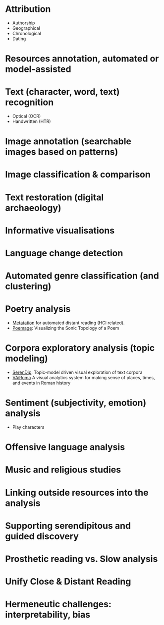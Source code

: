 
# Attribution 
 * Αuthorship
 * Geographical
 * Chronological
 * Dating

# Resources annotation, automated or model-assisted

# Text (character, word, text) recognition
 * Optical (OCR)
 * Handwritten (HTR)

# Image annotation (searchable images based on patterns)

# Image classification & comparison

# Text restoration (digital archaeology)

# Informative visualisations

# Language change detection

# Automated genre classification (and clustering)

# Poetry analysis
  * [Metatation](https://dl.acm.org/doi/10.1145/3131609) for automated distant reading (HCI related).
  * [Poemage](https://www.cs.utah.edu/~miriah/publications/poemage.pdf): Visualizing the Sonic Topology of a Poem

# Corpora exploratory analysis (topic modeling)
  * [SerenDip](https://graphics.cs.wisc.edu/Papers/2014/AKVWG14/Preprint.pdf): Topic-model driven visual exploration of text corpora
  * [VAiRoma](https://www.researchgate.net/publication/282526444_VAiRoma_A_Visual_Analytics_System_for_Making_Sense_of_Places_Times_and_Events_in_Roman_History) A visual analytics system for making sense of places, times, and events in Roman history

# Sentiment (subjectivity, emotion) analysis
 * Play characters

# Offensive language analysis

# Music and religious studies

# Linking outside resources into the analysis
# Supporting serendipitous and guided discovery
# Prosthetic reading vs. Slow analysis
# Unify Close & Distant Reading  
# Hermeneutic challenges: interpretability, bias
